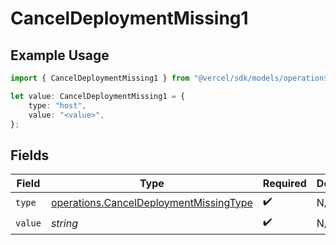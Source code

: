 # CancelDeploymentMissing1

## Example Usage

```typescript
import { CancelDeploymentMissing1 } from "@vercel/sdk/models/operations";

let value: CancelDeploymentMissing1 = {
    type: "host",
    value: "<value>",
};
```

## Fields

| Field                                                                                            | Type                                                                                             | Required                                                                                         | Description                                                                                      |
| ------------------------------------------------------------------------------------------------ | ------------------------------------------------------------------------------------------------ | ------------------------------------------------------------------------------------------------ | ------------------------------------------------------------------------------------------------ |
| `type`                                                                                           | [operations.CancelDeploymentMissingType](../../models/operations/canceldeploymentmissingtype.md) | :heavy_check_mark:                                                                               | N/A                                                                                              |
| `value`                                                                                          | *string*                                                                                         | :heavy_check_mark:                                                                               | N/A                                                                                              |